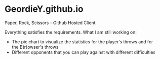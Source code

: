 # GeordieY.github.io
Paper, Rock, Scissors - Github Hosted Client

Everything satisfies the requirements. 
What I am still working on:
- The pie chart to visualize the statistics for the player's throws and for the B(r)owser's throws
- Different opponents that you can play against with different difficulties

